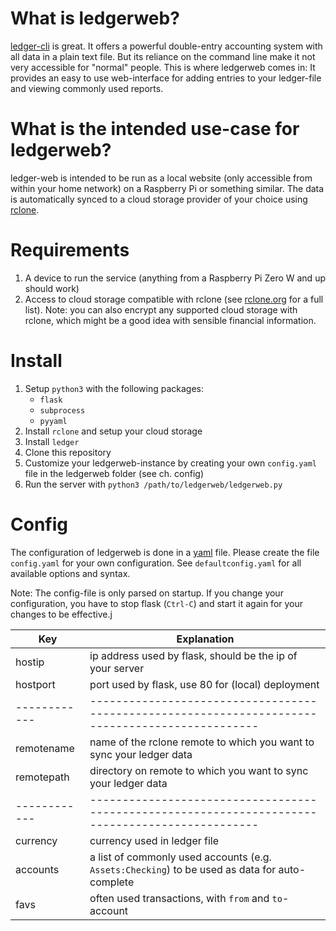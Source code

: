 # What is ledgerweb?

[ledger-cli](https://ledger-cli.org) is great. It offers a powerful double-entry accounting system with all data in a plain text file.
But its reliance on the command line make it not very accessible for "normal" people. This is where ledgerweb comes in: It provides an easy to use web-interface for adding entries to your ledger-file and viewing commonly used reports.

# What is the intended use-case for ledgerweb?

ledger-web is intended to be run as a local website (only accessible from within your home network) on a Raspberry Pi or something similar.
The data is automatically synced to a cloud storage provider of your choice using [rclone](https://rclone.org). 

# Requirements

1. A device to run the service (anything from a Raspberry Pi Zero W and up should work)
2. Access to cloud storage compatible with rclone (see [rclone.org](https://rclone.org) for a full list). Note: you can also encrypt any supported cloud storage with rclone, which might be a good idea with sensible financial information.

# Install

1. Setup `python3` with the following packages:
    - `flask`
    - `subprocess`
    - `pyyaml`
2. Install `rclone` and setup your cloud storage
3. Install `ledger`
4. Clone this repository
5. Customize your ledgerweb-instance by creating your own `config.yaml` file in the ledgerweb folder (see ch. config)
6. Run the server with `python3 /path/to/ledgerweb/ledgerweb.py`

# Config

The configuration of ledgerweb is done in a [yaml](https://yaml.org) file. 
Please create the file `config.yaml` for your own configuration. See `defaultconfig.yaml` for all available options and syntax.

Note: The config-file is only parsed on startup. If you change your configuration, you have to stop flask (`Ctrl-C`) and start it again for your changes to be effective.j


| Key        | Explanation                                                                                    |
|------------|------------------------------------------------------------------------------------------------|
| hostip     | ip address used by flask, should be the ip of your server                                      |
| hostport   | port used by flask, use 80 for (local) deployment                                              |
|------------|------------------------------------------------------------------------------------------------|
| remotename | name of the rclone remote to which you want to sync your ledger data                           |
| remotepath | directory on remote to which you want to sync your ledger data                                 |
|------------|------------------------------------------------------------------------------------------------|
| currency   | currency used in ledger file                                                                   |
| accounts   | a list of commonly used accounts (e.g. `Assets:Checking`) to be used as data for auto-complete |
| favs       | often used transactions, with `from` and `to`-account
